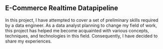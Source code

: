 ## E-Commerce Realtime Datapipeline
In this project, I have attempted to cover a set of preliminary skills required by a data engineer. As a data analyst planning to change my field of work, this project has helped me become acquainted with various concepts, techniques, and technologies in this field. Consequently, I have decided to share my experiences.